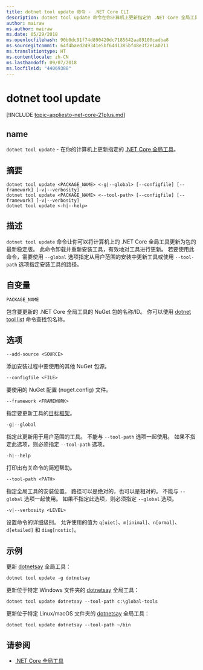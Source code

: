 ```yaml
---
title: dotnet tool update 命令 - .NET Core CLI
description: dotnet tool update 命令在你计算机上更新指定的 .NET Core 全局工具。
author: mairaw
ms.author: mairaw
ms.date: 05/29/2018
ms.openlocfilehash: 90b0dc91f74d890420dc7185642aa89100cadba8
ms.sourcegitcommit: 64f4baed249341e5bf64d1385bf48e3f2e1a0211
ms.translationtype: HT
ms.contentlocale: zh-CN
ms.lasthandoff: 09/07/2018
ms.locfileid: "44069388"
---
```

# <a name="dotnet-tool-update"></a>dotnet tool update

[!INCLUDE [topic-appliesto-net-core-21plus.md](../../../includes/topic-appliesto-net-core-21plus.md)]

## <a name="name"></a>name

`dotnet tool update` - 在你的计算机上更新指定的 [.NET Core 全局工具](global-tools.md)。

## <a name="synopsis"></a>摘要

```console
dotnet tool update <PACKAGE_NAME> <-g|--global> [--configfile] [--framework] [-v|--verbosity]
dotnet tool update <PACKAGE_NAME> <--tool-path> [--configfile] [--framework] [-v|--verbosity]
dotnet tool update <-h|--help>
```

## <a name="description"></a>描述

`dotnet tool update` 命令让你可以将计算机上的 .NET Core 全局工具更新为包的最新稳定版。 此命令卸载并重新安装工具，有效地对工具进行更新。 若要使用此命令，需要使用 `--global` 选项指定从用户范围的安装中更新工具或使用 `--tool-path` 选项指定安装工具的路径。

## <a name="arguments"></a>自变量

`PACKAGE_NAME`

包含要更新的 .NET Core 全局工具的 NuGet 包的名称/ID。 你可以使用 [dotnet tool list](dotnet-tool-list.md) 命令查找包名称。

## <a name="options"></a>选项

`--add-source <SOURCE>`

添加安装过程中要使用的其他 NuGet 包源。

`--configfile <FILE>`

要使用的 NuGet 配置 (nuget.config) 文件。

`--framework <FRAMEWORK>`

指定要更新工具的[目标框架](../../standard/frameworks.md)。

`-g|--global`

指定此更新用于用户范围的工具。 不能与 `--tool-path` 选项一起使用。 如果不指定此选项，则必须指定 `--tool-path` 选项。

`-h|--help`

打印出有关命令的简短帮助。

`--tool-path <PATH>`

指定全局工具的安装位置。 路径可以是绝对的，也可以是相对的。 不能与 `--global` 选项一起使用。 如果不指定此选项，则必须指定 `--global` 选项。

`-v|--verbosity <LEVEL>`

设置命令的详细级别。 允许使用的值为 `q[uiet]`、`m[inimal]`、`n[ormal]`、`d[etailed]` 和 `diag[nostic]`。

## <a name="examples"></a>示例

更新 [dotnetsay](https://www.nuget.org/packages/dotnetsay/) 全局工具：

`dotnet tool update -g dotnetsay`

更新位于特定 Windows 文件夹的 [dotnetsay](https://www.nuget.org/packages/dotnetsay/) 全局工具：

`dotnet tool update dotnetsay --tool-path c:\global-tools`

更新位于特定 Linux/macOS 文件夹的 [dotnetsay](https://www.nuget.org/packages/dotnetsay/) 全局工具：

`dotnet tool update dotnetsay --tool-path ~/bin`

## <a name="see-also"></a>请参阅

* [.NET Core 全局工具](global-tools.md)